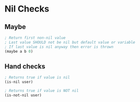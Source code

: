# Nil Checks

## Maybe
```clojure
; Return first non-nil value
; Last value SHOULD not be nil but default value or variable
; If last value is nil anyway then error is thrown
(maybe a b 0)
```




## Hand checks
```clojure
; Returns true if value is nil
(is-nil user)

; Returns true if value is NOT nil
(is-not-nil user)
```

